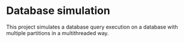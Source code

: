 # Database simulation

This project simulates a database query execution on a database with multiple partitions in a multithreaded way.
